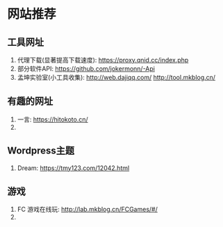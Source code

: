 # 网站推荐
## 工具网址
1. 代理下载(显著提高下载速度):  https://proxy.qnid.cc/index.php
2. 部分软件API: https://github.com/jokermonn/-Api
3. 孟坤实验室(小工具收集): http://web.dajiqq.com/  http://tool.mkblog.cn/
## 有趣的网址
1. 一言: https://hitokoto.cn/
2. 
## Wordpress主题
1. Dream: https://tmy123.com/12042.html

## 游戏
1. FC 游戏在线玩: http://lab.mkblog.cn/FCGames/#/
2. 